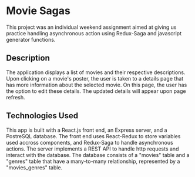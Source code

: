 # Movie Sagas

This project was an individual weekend assignment aimed at giving us practice handling asynchronous action using Redux-Saga and javascript generator functions.

## Description

The application displays a list of movies and their respective descriptions. Upon clicking on a movie's poster, the user is taken to a details page that has more information about the selected movie. On this page, the user has the option to edit these details. The updated details will appear upon page refresh.

## Technologies Used

This app is built with a React.js front end, an Express server, and a PostreSQL database. The front end uses React-Redux to store variables used accross components, and Redux-Saga to handle asynchronous actions. The server implements a REST API to handle http requests and interact with the database. The database consists of a "movies" table and a "genres" table that have a many-to-many relationship, represented by a "movies_genres" table.

